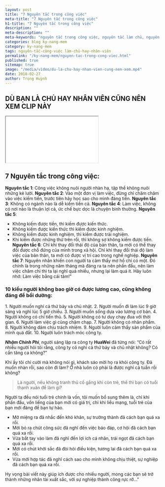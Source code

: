 ```yaml
---
layout: post
title: "7 Nguyên tắc trong công việc"
meta-title: "7 Nguyên tắc trong công việc"
h1-title: "7 Nguyên tắc trong công việc"
description: ""
meta-description: ""
meta-keywords: "nguyên tắc trong công việc, nguyên tắc làm chủ, nguyên tắc làm nhân viên, chủ hay nhân viên cũng nên xem clip"
categories: blog ky-nang-mem
category: ky-nang-mem
tags: nguyên-tắc-công-việc làm-chủ-hay-nhân-viên
permalink: "/ky-nang-mem/nguyen-tac-trong-cong-viec.html"
published: true
sitemap: true
image: "/media/video/du-la-chu-hay-nhan-vien-cung-nen-xem.mp4"
date: 2018-02-27
author: Trọng Huỳnh
---
```


## DÙ BẠN LÀ CHỦ HAY NHÂN VIÊN CŨNG NÊN XEM CLIP NÀY

<iframe src="/media/video/du-la-chu-hay-nhan-vien-cung-nen-xem.mp4" webkitallowfullscreen mozallowfullscreen allowfullscreen></iframe>

## 7 Nguyên tắc trong công việc:

<i class="i-rounded i-bordered icon-bolt"></i> **Nguyên tắc 1**: Công việc không nuôi người nhàn hạ, tập thể không nuôi những kẻ lười.
<i class="i-rounded i-bordered icon-bolt"></i> **Nguyên tắc 2**: Vào một đơn vị làm việc, đừng chỉ chăm chăm vào việc kiếm tiền, trước tiên hãy học sao cho mình đáng tiền.
<i class="i-rounded i-bordered icon-bolt"></i> **Nguyên tắc 3**: Không có ngành nào là dễ kiếm tiền cả.
<i class="i-rounded i-bordered icon-bolt"></i> **Nguyên tắc 4**: Làm việc, không có nơi nào là thuận lợi cả, ức chế bực dọc là chuyện bình thường.
<i class="i-rounded i-bordered icon-bolt"></i> **Nguyên tắc 5**: 
- Không kiếm được tiền, thì kiếm được kiến thức. 
- Không kiếm được kiến thức thì kiếm được kinh nghiệm. 
- Không kiếm được kinh nghiệm, thì kiếm được trải nghiệm. 
- Khi kiếm được những thứ trên rồi, thì không sợ không kiếm được tiền.
<i class="i-rounded i-bordered icon-bolt"></i> **Nguyên tắc 6**: Chỉ khi thay đổi thái độ của bản thân, ta mới có thể thay đổi được chỗ đứng của mình trong xã hội. Chỉ khi thay đổi thái độ làm việc của bản thân, ta mới có được vị trí cao trong nghề nghiệp.
<i class="i-rounded i-bordered icon-bolt"></i> **Nguyên tắc 7**: Nguyên nhân khiến con người ta cảm thấy mơ hồ chỉ có một. Đó chính là trong những năm tháng mà đáng ra ta nên phấn đấu, nên làm việc chăm chỉ thì ta lại nghĩ quá nhiều, nhưng lại làm quá ít. Hãy luôn nhớ: Làm việc bằng cái tâm!"

### 10 kiểu người không bao giờ có được lương cao, cũng không đáng để bồi dưỡng:

<i class="i-rounded i-bordered icon-meh"></i> 1. Người muốn nghỉ cả thứ bảy và chủ nhật.
<i class="i-rounded i-bordered icon-meh"></i> 2. Người muốn đi làm lúc 9 giờ sáng và nghỉ lúc 5 giờ chiều. 
<i class="i-rounded i-bordered icon-meh"></i> 3. Người muốn sống dựa vào lương cơ bản. 
<i class="i-rounded i-bordered icon-meh"></i> 4. Người không có chí tiến thủ. 
<i class="i-rounded i-bordered icon-meh"></i> 5. Người không có tư duy chạy đua với thời gian.
<i class="i-rounded i-bordered icon-meh"></i> 6. Người làm việc gì cũng chậm chạp. 
<i class="i-rounded i-bordered icon-meh"></i> 7. Người không có nhân phẩm. 
<i class="i-rounded i-bordered icon-meh"></i> 8. Người không dám chịu trách nhiệm. 
<i class="i-rounded i-bordered icon-meh"></i> 9. Người luôn cảm thấy sản phẩm của mình quá đắt. 
<i class="i-rounded i-bordered icon-meh"></i> 10. Người luôn trách móc công ty.

***Nhậm Chính Phi***, người sáng lập ra công ty **HuaWei** đã từng nói: “Có rất nhiều người hỏi tôi rằng, công ty có nghỉ cả thứ bảy và chủ nhật không? Có cần tăng ca không?”

Khi ấy tôi chỉ cười mà không nói gì, khách sáo mời họ ra khỏi công ty. Đã muốn nhàn rỗi, sao còn đi làm? Ở nhà luôn có phải là được nghỉ cả tuần rồi không? 

<blockquote>Là người, nếu không tranh thủ cố gắng khi còn trẻ, thế thì bạn có tuổi thanh xuân để làm gì?</blockquote>

Người ta đều nói tuổi trẻ chính là vốn, tôi muốn bổ sung thêm là, chỉ khi phấn đấu, vốn liếng của bạn mới có giá trị, chỉ khi liều mạng, tuổi trẻ của bạn mới đáng để bạn tự hào.

- Mở miệng ra đã nhắc đến khó khăn, sự trưởng thành đã cách bạn quá xa rồi. 
- Mới bỏ ra chút công sức đã nghĩ đến việc báo đáp, cơ hội đã cách bạn quá xa rồi. 
- Vừa bắt tay vào làm đã nghĩ đến lợi ích cá nhân, trái ngọt đã cách bạn quá xa rồi. 
- Mới có chút khởi sắc đã đòi hỏi điều kiện, tương lai đã cách bạn quá xa rồi. 
- Vừa mới hợp tác đã nghĩ cách sao cho mình không chịu thiệt, sự nghiệp đã cách bạn quá xa rồi.

Hy vọng bài viết này giúp ích được cho nhiều người, mong các bạn sẽ trở thành những nhân tài xuất sắc, với sự nghiệp thành công rực rỡ..."